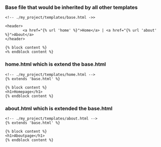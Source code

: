 ### Base file that would be inherited by all other templates
```
<!-- ./my_project/templates/base.html ->>

<header>
        <a href="{% url 'home' %}">Home</a> | <a href="{% url 'about' %}">About</a>
</header>

{% block content %}
<% endblock content %}
```

### home.html which is extend the base.html 
```
<!-- ./my_project/templates/home.html -->
{% extends 'base.html' %}

{% block content %}
<h1>Homepage</h1>
{% endblock content %}
```

### about.html which is extended the base.html
```
<!-- ./my_project/templates/about.html -->
{% extends 'base.html' %}

{% block content %}
<h1>Aboutpage</h1>
{% endblock content %}
```
